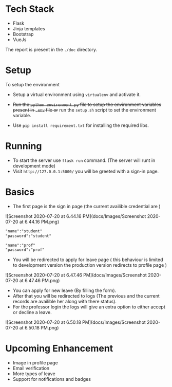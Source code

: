 # Tech Stack

- Flask
- Jinja templates 
- Bootstrap 
- VueJs

The report is present in the `./doc` directory.
# Setup

To setup the environment 

- Setup a virtual environment using `virtualenv` and activate it.

- ~~Run the `python environment.py` file to setup the environment variables
 present in `.env` file or~~ run the `setup.sh` script to set the environment
  variable.
- Use `pip install requirement.txt` for installing the required libs.

# Running 

- To start the server use `flask run` command. (The server will runt in development mode)
- Visit `http://127.0.0.1:5000/` you will be greeted with a sign-in page.

# Basics

- The first page is the sign in page (the current availible credential are )

![Screenshot 2020-07-20 at 6.44.16 PM](docs/Images/Screenshot 2020-07-20 at 6.44.16 PM.png)

```reStructuredText
"name":"student"
"password":"student"

"name":"prof"
"password":"prof"
```

- You will be redirected to apply for leave page ( this behaviour is limited to development version the production version redirects to profile page )

![Screenshot 2020-07-20 at 6.47.46 PM](docs/Images/Screenshot 2020-07-20 at 6.47.46 PM.png)

- You can apply for new leave (By filling the form). 
- After that you will be redirected to logs (The previous and the current records are availible her along with there status).
- For the professor login the logs will give an extra option to either accept or decline a leave.

![Screenshot 2020-07-20 at 6.50.18 PM](docs/Images/Screenshot 2020-07-20 at 6.50.18 PM.png)



# Upcoming Enhancement

- Image in profile page
- Email verification
- More types of leave
- Support for notifications and badges


